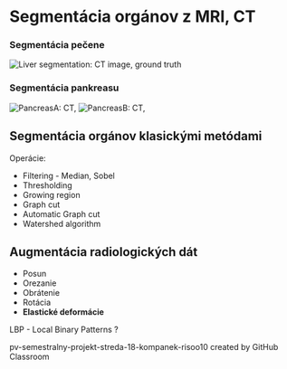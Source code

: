 # Segmentácia orgánov z MRI, CT

### Segmentácia pečene
![Liver segmentation: CT image, ground truth](https://github.com/vgg-fiit/pv-semestralny-projekt-organ-segmentation-mocak/raw/master/plots/liver.png)

### Segmentácia pankreasu
![PancreasA: CT,](https://github.com/vgg-fiit/pv-semestralny-projekt-organ-segmentation-mocak/raw/master/plots/0002.gif)
![PancreasB: CT,](https://github.com/vgg-fiit/pv-semestralny-projekt-organ-segmentation-mocak/raw/master/plots/0068.gif)

## Segmentácia orgánov klasickými metódami
Operácie:
 - Filtering - Median, Sobel
 - Thresholding
 - Growing region
 - Graph cut
 - Automatic Graph cut
 - Watershed algorithm 

## Augmentácia radiologických dát
 - Posun
 - Orezanie
 - Obrátenie
 - Rotácia
 - **Elastické deformácie**
 
 LBP - Local Binary Patterns ?

pv-semestralny-projekt-streda-18-kompanek-risoo10 created by GitHub Classroom
